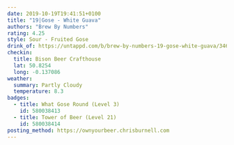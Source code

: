 ```yaml
---
date: 2019-10-19T19:41:51+0100
title: "19|Gose - White Guava"
authors: "Brew By Numbers"
rating: 4.25
style: Sour - Fruited Gose
drink_of: https://untappd.com/b/brew-by-numbers-19-gose-white-guava/3462257
checkin:
  title: Bison Beer Crafthouse
  lat: 50.8254
  long: -0.137086
weather:
  summary: Partly Cloudy
  temperature: 8.3
badges:
  - title: What Gose Round (Level 3)
    id: 580038413
  - title: Tower of Beer (Level 21)
    id: 580038414
posting_method: https://ownyourbeer.chrisburnell.com
---
```

